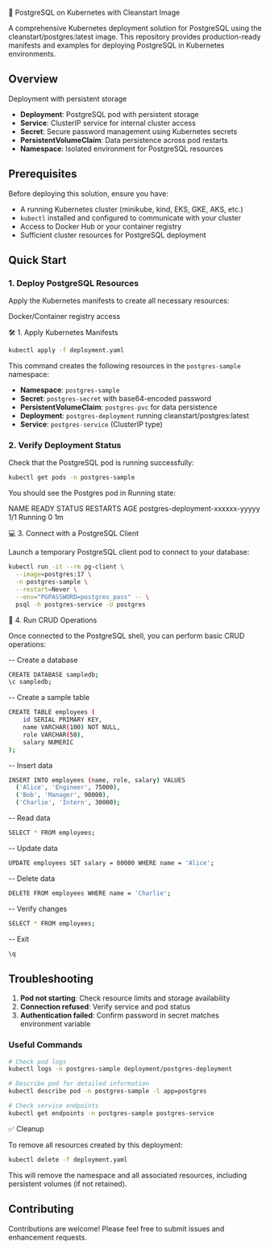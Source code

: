🚀 PostgreSQL on Kubernetes with Cleanstart Image

A comprehensive Kubernetes deployment solution for PostgreSQL using the cleanstart/postgres:latest image. This repository provides production-ready manifests and examples for deploying PostgreSQL in Kubernetes environments.

## Overview

Deployment with persistent storage

- **Deployment**: PostgreSQL pod with persistent storage
- **Service**: ClusterIP service for internal cluster access
- **Secret**: Secure password management using Kubernetes secrets
- **PersistentVolumeClaim**: Data persistence across pod restarts
- **Namespace**: Isolated environment for PostgreSQL resources

## Prerequisites

Before deploying this solution, ensure you have:

- A running Kubernetes cluster (minikube, kind, EKS, GKE, AKS, etc.)
- `kubectl` installed and configured to communicate with your cluster
- Access to Docker Hub or your container registry
- Sufficient cluster resources for PostgreSQL deployment

## Quick Start

### 1. Deploy PostgreSQL Resources

Apply the Kubernetes manifests to create all necessary resources:

Docker/Container registry access

🛠️ 1. Apply Kubernetes Manifests

```bash
kubectl apply -f deployment.yaml
```

This command creates the following resources in the `postgres-sample` namespace:

- **Namespace**: `postgres-sample`
- **Secret**: `postgres-secret` with base64-encoded password
- **PersistentVolumeClaim**: `postgres-pvc` for data persistence
- **Deployment**: `postgres-deployment` running cleanstart/postgres:latest
- **Service**: `postgres-service` (ClusterIP type)

### 2. Verify Deployment Status

Check that the PostgreSQL pod is running successfully:

```bash
kubectl get pods -n postgres-sample
```


You should see the Postgres pod in Running state:

NAME                                   READY   STATUS    RESTARTS   AGE
postgres-deployment-xxxxxx-yyyyy       1/1     Running   0          1m

💻 3. Connect with a PostgreSQL Client

Launch a temporary PostgreSQL client pod to connect to your database:

```bash
kubectl run -it --rm pg-client \
  --image=postgres:17 \
  -n postgres-sample \
  --restart=Never \
  --env="PGPASSWORD=postgres_pass" -- \
  psql -h postgres-service -U postgres
```

📝 4. Run CRUD Operations

Once connected to the PostgreSQL shell, you can perform basic CRUD operations:

-- Create a database
```bash
CREATE DATABASE sampledb;
\c sampledb;
```
-- Create a sample table
```bash
CREATE TABLE employees (
    id SERIAL PRIMARY KEY,
    name VARCHAR(100) NOT NULL,
    role VARCHAR(50),
    salary NUMERIC
);
```

-- Insert data
```bash
INSERT INTO employees (name, role, salary) VALUES
  ('Alice', 'Engineer', 75000),
  ('Bob', 'Manager', 90000),
  ('Charlie', 'Intern', 30000);
```

-- Read data
```bash
SELECT * FROM employees;
```

-- Update data
```bash
UPDATE employees SET salary = 80000 WHERE name = 'Alice';
```

-- Delete data
```bash
DELETE FROM employees WHERE name = 'Charlie';
```

-- Verify changes
```bash
SELECT * FROM employees;
```

-- Exit
```bash
\q
```

## Troubleshooting

1. **Pod not starting**: Check resource limits and storage availability
2. **Connection refused**: Verify service and pod status
3. **Authentication failed**: Confirm password in secret matches environment variable

### Useful Commands

```bash
# Check pod logs
kubectl logs -n postgres-sample deployment/postgres-deployment

# Describe pod for detailed information
kubectl describe pod -n postgres-sample -l app=postgres

# Check service endpoints
kubectl get endpoints -n postgres-sample postgres-service
```

✅ Cleanup

To remove all resources created by this deployment:

```bash
kubectl delete -f deployment.yaml
```

This will remove the namespace and all associated resources, including persistent volumes (if not retained).

## Contributing

Contributions are welcome! Please feel free to submit issues and enhancement requests.


